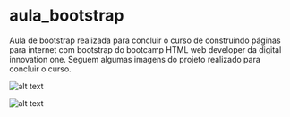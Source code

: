 # aula_bootstrap

Aula de bootstrap realizada para concluir o curso de  construindo páginas para internet com bootstrap do bootcamp HTML web developer da digital innovation one. Seguem algumas imagens do projeto realizado para concluir o curso.

![alt text](https://github.com/vinicarlosss/aula_bootstrap/blob/main/imagens%20do%20projeto/primeira%20p%C3%A1gina.png?raw=true)

![alt text](https://github.com/vinicarlosss/aula_bootstrap/blob/main/imagens%20do%20projeto/segunda%20p%C3%A1gina.png?raw=true)